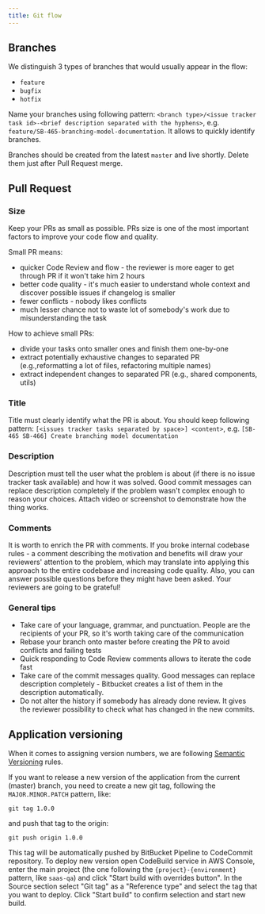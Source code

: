 ```yaml
---
title: Git flow
---
```


## Branches

We distinguish 3 types of branches that would usually appear in the flow:

* `feature` 
* `bugfix`
* `hotfix`

Name your branches using following pattern: `<branch type>/<issue tracker task id>-<brief description separated with the hyphens>`, e.g. `feature/SB-465-branching-model-documentation`. It allows to quickly identify branches. 

Branches should be created from the latest `master` and live shortly. Delete them just after Pull Request merge.

## Pull Request

### Size

Keep your PRs as small as possible. PRs size is one of the most important factors to improve your code flow and quality. 

Small PR means:

* quicker Code Review and flow - the reviewer is more eager to get through PR if it won't take him 2 hours
* better code quality - it's much easier to understand whole context and discover possible issues if changelog is smaller
* fewer conflicts - nobody likes conflicts
* much lesser chance not to waste lot of somebody's work due to misunderstanding the task

How to achieve small PRs:

* divide your tasks onto smaller ones and finish them one-by-one
* extract potentially exhaustive changes to separated PR (e.g.,reformatting a lot of files, refactoring multiple names)
* extract independent changes to separated PR (e.g., shared components, utils)

### Title

Title must clearly identify what the PR is about. You should keep following pattern: `[<issues tracker tasks separated by space>] <content>`, e.g. `[SB-465 SB-466] Create branching model documentation`

### Description

Description must tell the user what the problem is about (if there is no issue tracker task available) and how it was solved. Good commit messages can replace description completely if the problem wasn't complex enough to reason your choices. Attach video or screenshot to demonstrate how the thing works.

### Comments

It is worth to enrich the PR with comments. If you broke internal codebase rules - a comment describing the motivation and benefits will draw your reviewers' attention to the problem, which may translate into applying this approach to the entire codebase and increasing code quality. Also, you can answer possible questions before they might have been asked. Your reviewers are going to be grateful!

### General tips

* Take care of your language, grammar, and punctuation. People are the recipients of your PR, so it's worth taking care of the communication
* Rebase your branch onto master before creating the PR to avoid conflicts and failing tests
* Quick responding to Code Review comments allows to iterate the code fast
* Take care of the commit messages quality. Good messages can replace description completely - Bitbucket creates a list of them in the description automatically. 
* Do not alter the history if somebody has already done review. It gives the reviewer possibility to check what has changed in the new commits.  

## Application versioning

When it comes to assigning version numbers, we are following [Semantic Versioning](https://semver.org/) rules.

If you want to release a new version of the application from the current (master) branch, you need to create a new git tag, following the `MAJOR.MINOR.PATCH` pattern, like:
```
git tag 1.0.0
```
and push that tag to the origin:
```
git push origin 1.0.0
```
This tag will be automatically pushed by BitBucket Pipeline to CodeCommit repository. To deploy new version open CodeBuild service in AWS Console, enter the main project (the one following the `{project}-{environment}` pattern, like `saas-qa`) and click "Start build with overrides button". In the Source section select "Git tag" as a "Reference type" and select the tag that you want to deploy. Click "Start build" to confirm selection and start new build.
